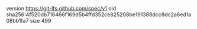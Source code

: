 version https://git-lfs.github.com/spec/v1
oid sha256:4f520db716466f169d5b4ffd352ce825208be191388dcc8dc2a6ed1a08bb1fa7
size 499
